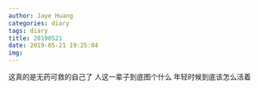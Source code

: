 ```yaml
---
author: Jaye Huang
categories: diary
tags: diary
title: 20190521
date: 2019-05-21 19:25:04
img:
---
```


这真的是无药可救的自己了
人这一辈子到底图个什么
年轻时候到底该怎么活着
